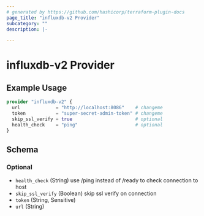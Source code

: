 ```yaml
---
# generated by https://github.com/hashicorp/terraform-plugin-docs
page_title: "influxdb-v2 Provider"
subcategory: ""
description: |-
  
---
```


# influxdb-v2 Provider



## Example Usage

```terraform
provider "influxdb-v2" {
  url             = "http://localhost:8086"    # changeme
  token           = "super-secret-admin-token" # changeme
  skip_ssl_verify = true                       # optional
  health_check    = "ping"                     # optional
}
```

<!-- schema generated by tfplugindocs -->
## Schema

### Optional

- `health_check` (String) use /ping instead of /ready to check connection to host
- `skip_ssl_verify` (Boolean) skip ssl verify on connection
- `token` (String, Sensitive)
- `url` (String)
